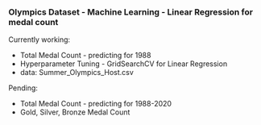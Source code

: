 ### Olympics Dataset - Machine Learning - Linear Regression for medal count

Currently working:
- Total Medal Count - predicting for 1988
- Hyperparameter Tuning - GridSearchCV for Linear Regression
- data: Summer_Olympics_Host.csv
 


Pending:
- Total Medal Count - predicting for 1988-2020
- Gold, Silver, Bronze Medal Count
